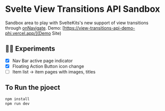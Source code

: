 # Svelte View Transitions API Sandbox

Sandbox area to play with SvelteKits's new support of view transitions through [onNavigate](https://kit.svelte.dev/docs/modules#$app-navigation-onnavigate).
Demo: [https://view-transitions-api-demo-phi.vercel.app/](Demo Site)

## 👨‍🔬 Experiments
- [x] Nav Bar active page indicator
- [x] Floating Action Button icon change
- [ ] Item list -> item pages with images, titles

## To Run the pjoect

```bash
npm install
npm run dev
```

